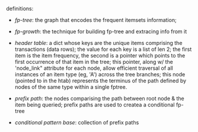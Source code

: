 
definitions:

* _fp-tree_: the graph that encodes the frequent itemsets information;

* _fp-growth_: the technique for building fp-tree and extracing info from it

* _header table_: a dict whose keys are the unique items comprising the 
transactions (data rows); the value for each key is a list of len 2; the first
item is the item frequency, the second is a pointer which points to the 
first occurrence of that item in the tree; this pointer, along w/
the 'node_link" attribute for each node, allow efficient traversal of all 
instances of an item type (eg, 'A') across the tree branches; this node
(pointed to in the htab) represents the terminus of the path defined
by nodes of the same type within a single fptree.

* _prefix path_: the nodes comparising the path between root node & the 
	 item being queried; prefix paths are used to createa 
	 a conditional fp-tree

* _conditional pattern base_: collection of prefix paths
